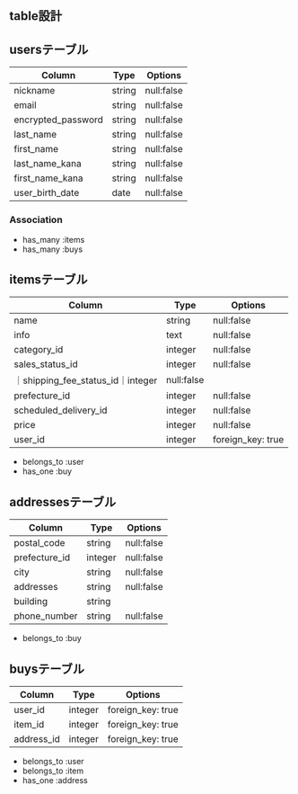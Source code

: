 ## table設計

## usersテーブル

|Column|Type|Options|
|------|----|-------|
|nickname|string|null:false|
|email|string|null:false|
|encrypted_password|string|null:false|
|last_name|string|null:false|
|first_name|string|null:false|
|last_name_kana|string|null:false|
|first_name_kana|string|null:false|
|user_birth_date|date|null:false|

### Association

- has_many :items
- has_many :buys

##  itemsテーブル

|Column|Type|Options|
|------|----|-------|
|name|string|null:false|
|info|text|null:false|
|category_id|integer|null:false|
|sales_status_id|integer|null:false|
｜shipping_fee_status_id｜integer|null:false|
|prefecture_id|integer|null:false|
|scheduled_delivery_id|integer|null:false|
|price|integer|null:false|
|user_id|integer|foreign_key: true|

- belongs_to :user
- has_one :buy

## addressesテーブル

|Column|Type|Options|
|------|----|-------|
|postal_code|string|null:false|
|prefecture_id|integer|null:false|
|city|string|null:false|
|addresses|string|null:false|
|building|string|
|phone_number|string|null:false|

- belongs_to :buy

## buysテーブル

|Column|Type|Options|
|------|----|-------|
|user_id|integer|foreign_key: true|
|item_id|integer|foreign_key: true|
|address_id|integer|foreign_key: true|

- belongs_to :user
- belongs_to :item
- has_one :address
